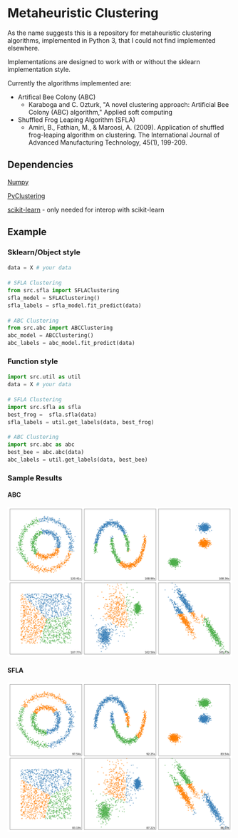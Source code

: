 # Metaheuristic Clustering

As the name suggests this is a repository for metaheuristic clustering algorithms, implemented in Python 3, that I could not find implemented elsewhere.

Implementations are designed to work with or without the sklearn implementation style.

Currently the algorithms implemented are:
- Artifical Bee Colony (ABC)
    - Karaboga and C. Ozturk, "A novel clustering approach: Artificial Bee Colony (ABC) algorithm," Applied soft computing
- Shuffled Frog Leaping Algorithm (SFLA)
    - Amiri, B., Fathian, M., & Maroosi, A. (2009). Application of shuffled frog-leaping algorithm on clustering. The International Journal of Advanced Manufacturing Technology, 45(1), 199-209.
    
## Dependencies
[Numpy](https://numpy.org/)

[PyClustering](https://github.com/annoviko/pyclustering/) 

[scikit-learn](https://scikit-learn.org/stable/) - only needed for interop with scikit-learn

## Example

### Sklearn/Object style

```python
data = X # your data

# SFLA Clustering
from src.sfla import SFLAClustering
sfla_model = SFLAClustering()
sfla_labels = sfla_model.fit_predict(data)

# ABC Clustering
from src.abc import ABCClustering
abc_model = ABCClustering()
abc_labels = abc_model.fit_predict(data)
```

### Function style

```python
import src.util as util
data = X # your data

# SFLA Clustering
import src.sfla as sfla
best_frog =  sfla.sfla(data)
sfla_labels = util.get_labels(data, best_frog)

# ABC Clustering
import src.abc as abc
best_bee = abc.abc(data)
abc_labels = util.get_labels(data, best_bee)
```

### Sample Results

#### ABC
![Graphs of ABC Results](ABC_results.png)

#### SFLA
![Graphs of SLFA Results](SFLA_results.png)
